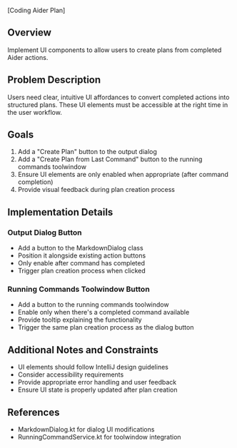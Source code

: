 [Coding Aider Plan]

## Overview
Implement UI components to allow users to create plans from completed Aider actions.

## Problem Description
Users need clear, intuitive UI affordances to convert completed actions into structured plans. These UI elements must be accessible at the right time in the user workflow.

## Goals
1. Add a "Create Plan" button to the output dialog
2. Add a "Create Plan from Last Command" button to the running commands toolwindow
3. Ensure UI elements are only enabled when appropriate (after command completion)
4. Provide visual feedback during plan creation process

## Implementation Details
### Output Dialog Button
- Add a button to the MarkdownDialog class
- Position it alongside existing action buttons
- Only enable after command has completed
- Trigger plan creation process when clicked

### Running Commands Toolwindow Button
- Add a button to the running commands toolwindow
- Enable only when there's a completed command available
- Provide tooltip explaining the functionality
- Trigger the same plan creation process as the dialog button

## Additional Notes and Constraints
- UI elements should follow IntelliJ design guidelines
- Consider accessibility requirements
- Provide appropriate error handling and user feedback
- Ensure UI state is properly updated after plan creation

## References
- MarkdownDialog.kt for dialog UI modifications
- RunningCommandService.kt for toolwindow integration
